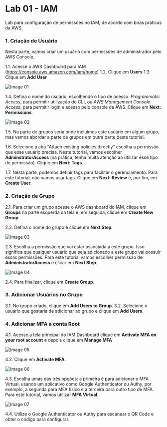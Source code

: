 # Lab 01 - IAM
Lab para configuração de permissões no IAM, de acordo com boas práticas da AWS.


### 1. Criação de Usuário

Nesta parte, vamos criar um usuário com permissões de administrador pelo AWS Console.

  1.1. Acesse o AWS Dashboard para IAM (https://console.aws.amazon.com/iam/home)
  1.2. Clique em **Users**
  1.3. Clique em **Add User**

![Image 01](https://d2yblsmsldwfto.cloudfront.net/lab01/lab-01-iam-01.png)


  1.4. Defina o nome do usuário, escolhendo o tipo de acesso. *Programmatic Access*, para permitir utilização do CLI, ou *AWS Management Console Access*, para permitir login e acesso pelo console da AWS. Clique em **Next: Permissions**.

![Image 02](https://d2yblsmsldwfto.cloudfront.net/lab01/lab-01-iam-02.png)

  1.5. Na parte de grupos seria onde incluímos este usuário em algum grupo, mas vamos abordar a parte de grupos em outra parte deste tutorial.

  1.6. Selecione a aba "Attach existing policies directly" escolha a permissão que esse usuário precisa. Neste tutorial, vamos escolher **AdminstratorAccess** (na prática, tenha muita atenção ao utilizar esse tipo de permissão). Clique em **Next: Tags**.
  
  1.7. Nesta parte, podemos definir tags para facilitar o gerenciamento. Para este tutorial, não vamos usar tags. Clique em **Next: Review** e, por fim, em **Create User**.


### 2. Criação de Grupo

2.1. Para criar um grupo acesse o AWS dashboard do IAM, clique em **Groups** na parte esquerda da tela e, em seguida, clique em **Create New Group**

2.2. Defina o nome do grupo e clique em **Next Step**.

![Image 03](https://d2yblsmsldwfto.cloudfront.net/lab01/lab-01-iam-03.png)

2.3. Escolha a permissão que vai estar associada a este grupo. Isso significa que qualquer usuário que seja adicionado a este grupo vai possuir essas permissões. Para este tutorial vamos escolher permissão de **AdministratorAccess** e clicar em **Next Step**.

![Image 04](https://d2yblsmsldwfto.cloudfront.net/lab01/lab-01-iam-04.png)

2.4. Para finalizar, clique em **Create Group**.

### 3. Adicionar Usuários no Grupo

3.1. No grupo criado, clique em **Add Users to Group**.
3.2. Selecione o usuário que gostaria de adicionar ao grupo e clique em **Add Users**.


### 4. Adicionar MFA à conta Root

4.1. Acesse a tela principal do IAM Dashboard clique em **Activate MFA on your root account** e depois clique em **Manage MFA**

![Image 05](https://d2yblsmsldwfto.cloudfront.net/lab01/lab-01-iam-05.png)

4.2. Clique em **Activate MFA**.

![Image 06](https://d2yblsmsldwfto.cloudfront.net/lab01/lab-01-iam-06.png)

4.3. Escolha umas das três opções: a primeira é para adicionar o MFA Virtual, usando um aplicativo como Google Authenticator ou Authy, por exemplo, a segunda para MFA físico e a terceira para outro tipo de MFA. Para este tutorial, vamos utilizar **MFA Virtual**.

![Image 07](https://d2yblsmsldwfto.cloudfront.net/lab01/lab-01-iam-07.png)

4.4. Utilize o Google Authenticator ou Authy para escanear o QR Code e obter o código para configurar.




